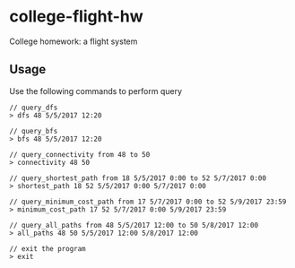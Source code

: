 # college-flight-hw
College homework: a flight system

## Usage
Use the following commands to perform query
```
// query_dfs
> dfs 48 5/5/2017 12:20

// query_bfs
> bfs 48 5/5/2017 12:20

// query_connectivity from 48 to 50
> connectivity 48 50

// query_shortest_path from 18 5/5/2017 0:00 to 52 5/7/2017 0:00
> shortest_path 18 52 5/5/2017 0:00 5/7/2017 0:00

// query_minimum_cost_path from 17 5/7/2017 0:00 to 52 5/9/2017 23:59
> minimum_cost_path 17 52 5/7/2017 0:00 5/9/2017 23:59

// query_all_paths from 48 5/5/2017 12:00 to 50 5/8/2017 12:00
> all_paths 48 50 5/5/2017 12:00 5/8/2017 12:00

// exit the program
> exit
```
